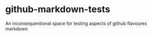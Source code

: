 # github-markdown-tests
An inconsequentional space for testing aspects of github flavoures markdown
